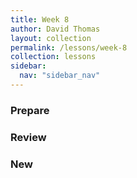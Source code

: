 ```yaml
---
title: Week 8
author: David Thomas
layout: collection
permalink: /lessons/week-8
collection: lessons
sidebar:
  nav: "sidebar_nav"
---
```


### Prepare

### Review

### New
